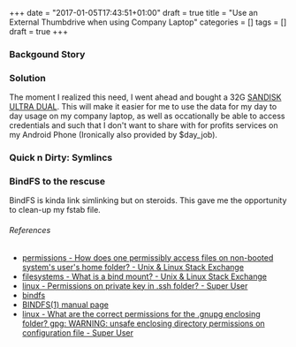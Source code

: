 +++
date = "2017-01-05T17:43:51+01:00"
draft = true
title = "Use an External Thumbdrive when using Company Laptop"
categories = []
tags = []
draft = true
+++

### Backgound Story
### Solution
The moment I realized this need, I went ahead and bought a 32G [SANDISK ULTRA
DUAL](https://www.sandisk.com/home/mobile-device-storage/ultra-dual-usb-drive-3).
This will make it easier for me to use the data for my day to day usage on my
company laptop, as well as occationally be able to access credentials and such
that I don't want to share with for profits services on my Android Phone
(Ironically also provided by $day_job).

### Quick n Dirty: Symlincs

### BindFS to the rescuse
BindFS is kinda link simlinking but on steroids.
This gave me the opportunity to clean-up my fstab file.
###### References
- [permissions - How does one permissibly access files on non-booted system's user's home folder? - Unix & Linux Stack Exchange](http://unix.stackexchange.com/questions/190866/how-does-one-permissibly-access-files-on-non-booted-systems-users-home-folder)
- [filesystems - What is a bind mount? - Unix & Linux Stack Exchange](http://unix.stackexchange.com/a/198591/100187)
- [linux - Permissions on private key in .ssh folder? - Super User](http://superuser.com/a/215506/652566)
- [bindfs](http://bindfs.org/)
- [BINDFS(1) manual page](http://bindfs.org/docs/bindfs.1.html)
- [linux - What are the correct permissions for the .gnupg enclosing folder? gpg: WARNING: unsafe enclosing directory permissions on configuration file - Super User](http://superuser.com/a/954536/652566)
